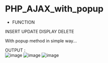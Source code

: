 # PHP_AJAX_with_popup

* FUNCTION

INSERT
UPDATE
DISPLAY
DELETE

With popup method in simple way...

OUTPUT :
<br>
![image](https://user-images.githubusercontent.com/100776003/199964297-8e58e8bb-07bf-484a-9b03-d59b48779630.png)
![image](https://user-images.githubusercontent.com/100776003/199964375-875ccfe9-7f76-4d7e-9a8b-e4b98011b382.png)
![image](https://user-images.githubusercontent.com/100776003/199964440-efee1aae-d041-4dc8-9651-a871829f8502.png)



